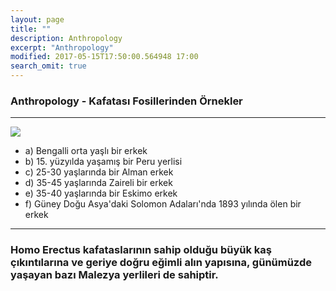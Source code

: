 ```yaml
---
layout: page
title: ""
description: Anthropology
excerpt: "Anthropology"
modified: 2017-05-15T17:50:00.564948 17:00
search_omit: true
---
```


### Anthropology - Kafatası Fosillerinden Örnekler 

----------------------------------
![]({{site.url}}/images/EFY_tr_4b_254_insanKafataslari_insanirklari.jpg)

- a) Bengalli orta yaşlı bir erkek
- b) 15. yüzyılda yaşamış bir Peru yerlisi
- c) 25-30 yaşlarında bir Alman erkek
- d) 35-45 yaşlarında Zaireli bir erkek
- e) 35-40 yaşlarında bir Eskimo erkek 
- f) Güney Doğu Asya'daki Solomon Adaları'nda 1893 yılında ölen bir erkek

---------------------------------
### Homo Erectus kafataslarının sahip olduğu büyük kaş çıkıntılarına ve geriye doğru eğimli alın yapısına, günümüzde yaşayan bazı Malezya yerlileri de sahiptir. 

